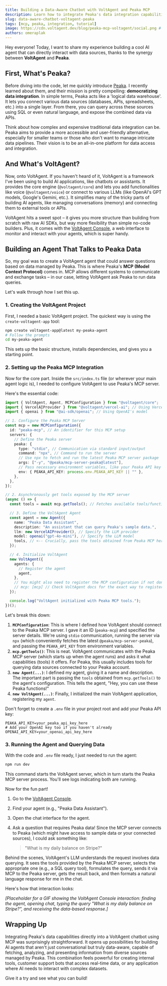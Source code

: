 ```yaml
---
title: Building a Data-Aware Chatbot with VoltAgent and Peaka MCP
description: Learn how to integrate Peaka's data integration capabilities into a VoltAgent AI application using the Multi-Compute Protocol (MCP).
slug: data-aware-chatbot-voltagent-peaka
tags: [mcp, peaka, integration, tutorial]
image: https://cdn.voltagent.dev/blog/peaka-mcp-voltagent/social.png # Placeholder - Update if needed
authors: omeraplak
---
```


Hey everyone! Today, I want to share my experience building a cool AI agent that can directly interact with data sources, thanks to the synergy between **VoltAgent** and **Peaka**.

## First, What's Peaka?

Before diving into the code, let me quickly introduce [Peaka](https://www.peaka.com/). I recently learned about them, and their mission is pretty compelling: **democratizing data integration**. In simple terms, Peaka acts like a 'logical data warehouse'. It lets you connect various data sources (databases, APIs, spreadsheets, etc.) into a single layer. From there, you can query across these sources using SQL or even natural language, and expose the combined data via APIs.

Think about how complex and expensive traditional data integration can be. Peaka aims to provide a more accessible and user-friendly alternative, especially for smaller teams or those who don't want to manage intricate data pipelines. Their vision is to be an all-in-one platform for data access and integration.

## And What's VoltAgent?

Now, onto VoltAgent. If you haven't heard of it, VoltAgent is a framework I've been using to build AI applications, like chatbots or assistants. It provides the core engine (`@voltagent/core`) and lets you add functionalities like voice (`@voltagent/voice`) or connect to various LLMs (like OpenAI's GPT models, Google's Gemini, etc.). It simplifies many of the tricky parts of building AI agents, like managing conversations (memory) and connecting them to external tools or APIs.

VoltAgent hits a sweet spot – it gives you more structure than building from scratch with raw AI SDKs, but way more flexibility than simple no-code builders. Plus, it comes with the [VoltAgent Console](https://console.voltagent.dev/), a web interface to monitor and interact with your agents, which is super handy.

## Building an Agent That Talks to Peaka Data

So, my goal was to create a VoltAgent agent that could answer questions based on data managed by Peaka. This is where Peaka's **MCP (Model Context Protocol)** comes in. MCP allows different systems to communicate and exchange tasks – in our case, letting VoltAgent ask Peaka to run data queries.

Let's walk through how I set this up.

### 1. Creating the VoltAgent Project

First, I needed a basic VoltAgent project. The quickest way is using the `create-voltagent-app` tool:

```bash
npm create voltagent-app@latest my-peaka-agent
# Follow the prompts
cd my-peaka-agent
```

This sets up the basic structure, installs dependencies, and gives you a starting point.

### 2. Setting up the Peaka MCP Integration

Now for the core part. Inside the `src/index.ts` file (or wherever your main agent logic is), I needed to configure VoltAgent to use Peaka's MCP server.

Here's the essential code:

```typescript title="src/index.ts"
import { VoltAgent, Agent, MCPConfiguration } from "@voltagent/core";
import { VercelAIProvider } from "@voltagent/vercel-ai"; // Using Vercel AI SDK for LLM interaction
import { openai } from "@ai-sdk/openai"; // Using OpenAI's model

// 1. Configure the Peaka MCP Server
const mcp = new MCPConfiguration({
  id: "peaka-mcp", // An identifier for this MCP setup
  servers: {
    // Define the Peaka server
    peaka: {
      type: "stdio", // Communication via standard input/output
      command: "npx", // Command to run the server
      // Use npx to fetch and run the latest Peaka MCP server package
      args: ["-y", "@peaka/mcp-server-peaka@latest"],
      // Pass necessary environment variables, like your Peaka API key
      env: { PEAKA_API_KEY: process.env.PEAKA_API_KEY || "" },
    },
  },
});

// 2. Asynchronously get tools exposed by the MCP server
(async () => {
  const tools = await mcp.getTools(); // Fetches available tools/functions from Peaka

  // 3. Define the VoltAgent Agent
  const agent = new Agent({
    name: "Peaka Data Assistant",
    description: "An assistant that can query Peaka's sample data.",
    llm: new VercelAIProvider(), // Specify the LLM provider
    model: openai("gpt-4o-mini"), // Specify the LLM model
    tools, // <-- Crucially, pass the tools obtained from Peaka MCP here!
  });

  // 4. Initialize VoltAgent
  new VoltAgent({
    agents: {
      // Register the agent
      agent,
    },
    // You might also need to register the MCP configuration if not done automatically
    // mcp: [mcp] // Check VoltAgent docs for the exact way to register MCP configs
  });

  console.log("VoltAgent initialized with Peaka MCP tools.");
})();
```

Let's break this down:

1.  **`MCPConfiguration`**: This is where I defined how VoltAgent should connect to the Peaka MCP server. I gave it an ID (`peaka-mcp`) and specified the server details. We're using `stdio` communication, running the server via `npx` (which conveniently fetches the latest `@peaka/mcp-server-peaka`), and passing the `PEAKA_API_KEY` from environment variables.
2.  **`mcp.getTools()`**: This is neat. VoltAgent communicates with the Peaka MCP server (which starts up when the agent runs) and asks it what capabilities (tools) it offers. For Peaka, this usually includes tools for querying data sources connected to your Peaka account.
3.  **`new Agent(...)`**: I defined my agent, giving it a name and description. The important part is passing the `tools` obtained from `mcp.getTools()` to the agent's configuration. This tells the agent, "Hey, you can use these Peaka functions!"
4.  **`new VoltAgent(...)`**: Finally, I initialized the main VoltAgent application, registering my `agent`.

Don't forget to create a `.env` file in your project root and add your Peaka API key:

```.env title=".env"
PEAKA_API_KEY=your_peaka_api_key_here
# Add your OpenAI key too if you haven't already
OPENAI_API_KEY=your_openai_api_key_here
```

### 3. Running the Agent and Querying Data

With the code and `.env` file ready, I just needed to run the agent:

```bash
npm run dev
```

This command starts the VoltAgent server, which in turn starts the Peaka MCP server process. You'll see logs indicating both are running.

Now for the fun part!

1.  Go to the [VoltAgent Console](https://console.voltagent.dev).
2.  Find your agent (e.g., "Peaka Data Assistant").
3.  Open the chat interface for the agent.
4.  Ask a question that requires Peaka data! Since the MCP server connects to Peaka (which might have access to sample data or your connected sources), I could ask something like:

    > "What is my daily balance on Stripe?"

Behind the scenes, VoltAgent's LLM understands the request involves data querying. It sees the tools provided by the Peaka MCP server, selects the appropriate one (e.g., a SQL query tool), formulates the query, sends it via MCP to the Peaka server, gets the result back, and then formats a natural language response for me in the chat.

Here's how that interaction looks:

_[Placeholder for a GIF showing the VoltAgent Console interaction: finding the agent, opening chat, typing the query "What is my daily balance on Stripe?", and receiving the data-based response.]_

## Wrapping Up

Integrating Peaka's data capabilities directly into a VoltAgent chatbot using MCP was surprisingly straightforward. It opens up possibilities for building AI agents that aren't just conversational but truly data-aware, capable of fetching, analyzing, and presenting information from diverse sources managed by Peaka. This combination feels powerful for creating internal tools, customer support bots that access real-time data, or any application where AI needs to interact with complex datasets.

Give it a try and see what you can build!

